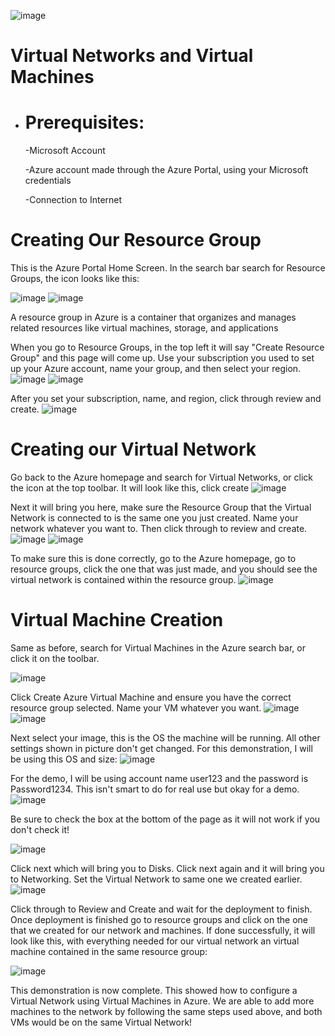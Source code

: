 ![image](https://github.com/user-attachments/assets/f4a86f09-09b8-4ab5-870b-a2de3c588e6f)


# Virtual Networks and Virtual Machines

 - # Prerequisites:
  
   -Microsoft Account
   
   -Azure account made through the Azure Portal, using your Microsoft credentials
   
   -Connection to Internet


# Creating Our Resource Group

This is the Azure Portal Home Screen. In the search bar search for Resource Groups, the icon looks like this:

![image](https://github.com/user-attachments/assets/8840be5e-2938-42c3-9491-36236b95d048) 
![image](https://github.com/user-attachments/assets/a9410ac6-2f33-4804-8ebf-04cf37d6e9c0)

A resource group in Azure is a container that organizes and manages related resources like virtual machines, storage, and applications

When you go to Resource Groups, in the top left it will say "Create Resource Group" and this page will come up. Use your subscription you used to set up your Azure account, name your group, and then select your region.
![image](https://github.com/user-attachments/assets/67e7fcf4-c811-4240-b804-efcc934b2856) ![image](https://github.com/user-attachments/assets/65d871e4-1ddf-4116-b3ed-ecf4e456d56f)

After you set your subscription, name, and region, click through review and create.
![image](https://github.com/user-attachments/assets/048a1570-e93c-4d8e-8269-5c52739f198c)

# Creating our Virtual Network

Go back to the Azure homepage and search for Virtual Networks, or click the icon at the top toolbar. It will look like this, click create 
![image](https://github.com/user-attachments/assets/76e16e5b-e6fe-4242-947a-cdfe58f0d433)

Next it will bring you here, make sure the Resource Group that the Virtual Network is connected to is the same one you just created. Name your network whatever you want to. Then click through to review and create.
![image](https://github.com/user-attachments/assets/822ad8f3-e7fb-4e37-96b6-382b23813fad) ![image](https://github.com/user-attachments/assets/46df5f17-ec85-47c2-a387-263a177f74ec)

To make sure this is done correctly, go to the Azure homepage, go to resource groups, click the one that was just made, and you should see the virtual network is contained within the resource group.
![image](https://github.com/user-attachments/assets/88720488-9455-4a77-9233-23f2b25ab309)

# Virtual Machine Creation 

Same as before, search for Virtual Machines in the Azure search bar, or click it on the toolbar.

![image](https://github.com/user-attachments/assets/e0f8af77-ce82-426c-a9cd-193f9bd6bbad)

Click Create Azure Virtual Machine and ensure you have the correct resource group selected. Name your VM whatever you want.
![image](https://github.com/user-attachments/assets/05090dd1-f007-4f68-aa64-375e488ac63a) 
![image](https://github.com/user-attachments/assets/4e0f5316-9505-44ad-bc57-235e6c767782)

Next select your image, this is the OS the machine will be running. All other settings shown in picture don't get changed. For this demonstration, I will be using this OS and size:
![image](https://github.com/user-attachments/assets/06ea55b5-2a29-4fa3-9a02-0d30d45f72cb)

For the demo, I will be using account name user123 and the password is Password1234. This isn't smart to do for real use but okay for a demo.
![image](https://github.com/user-attachments/assets/6e1c0e50-1438-47df-9881-f059a0c1ac32)

Be sure to check the box at the bottom of the page as it will not work if you don't check it!

![image](https://github.com/user-attachments/assets/0ca31c04-8e9d-41b8-9726-7c12e3aef6ff)

Click next which will bring you to Disks. Click next again and it will bring you to Networking. Set the Virtual Network to same one we created earlier. 
![image](https://github.com/user-attachments/assets/77217b1f-8026-4935-9d8c-2f956b326f2f)


Click through to Review and Create and wait for the deployment to finish. Once deployment is finished go to resource groups and click on the one that we created for our network and machines. If done successfully, it will look like this, with everything needed for our virtual network an virtual machine contained in the same resource group:

![image](https://github.com/user-attachments/assets/bd6c97db-4119-4d15-b26a-9937ad087d95)

This demonstration is now complete. This showed how to configure a Virtual Network using Virtual Machines in Azure. We are able to add more machines to the network by following the same steps used above, and both VMs would be on the same Virtual Network! 

